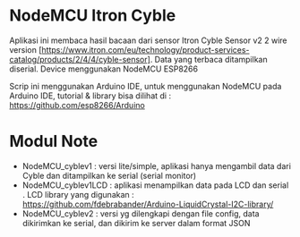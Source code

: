 # NodeMCU Itron Cyble 
Aplikasi ini membaca hasil bacaan dari sensor Itron Cyble Sensor v2 2 wire version  [https://www.itron.com/eu/technology/product-services-catalog/products/2/4/4/cyble-sensor]. 
Data yang terbaca ditampilkan diserial. Device menggunakan NodeMCU ESP8266

Scrip ini menggunakan Arduino IDE, untuk menggunakan NodeMCU pada Arduino IDE, tutorial & library bisa dilihat di : 
https://github.com/esp8266/Arduino 

# Modul Note 

- NodeMCU_cyblev1	: versi lite/simple, aplikasi hanya mengambil data dari Cyble dan ditampilkan ke serial (serial monitor)
- NodeMCU_cyblev1LCD	: aplikasi menampilkan data pada LCD dan serial . LCD library yang digunakan : https://github.com/fdebrabander/Arduino-LiquidCrystal-I2C-library/
- NodeMCU_cyblev2	: versi yg dilengkapi dengan file config, data dikirimkan ke serial, dan dikirim ke server dalam format JSON 
